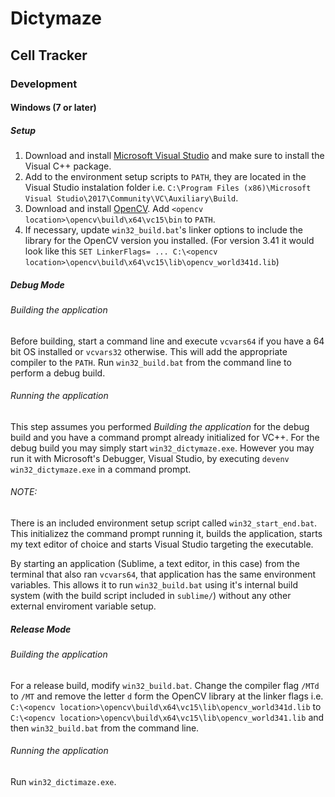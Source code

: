 # Dictymaze

## Cell Tracker

### Development

#### Windows (7 or later)

##### Setup
1. Download and install [Microsoft Visual Studio](https://www.visualstudio.com/vs/community/) and make sure to install the Visual C++ package.
2. Add to the environment setup scripts to `PATH`, they are located in the Visual Studio instalation folder i.e. `C:\Program Files (x86)\Microsoft Visual Studio\2017\Community\VC\Auxiliary\Build`.
3. Download and install [OpenCV](http1s://opencv.org/releases.html). Add `<opencv location>\opencv\build\x64\vc15\bin` to `PATH`.
4. If necessary, update `win32_build.bat`'s linker options to include the library for the OpenCV version you installed. (For version 3.41 it would look like this `SET LinkerFlags= ... C:\<opencv location>\opencv\build\x64\vc15\lib\opencv_world341d.lib`)

##### Debug Mode

###### Building the application
Before building, start a command line and execute `vcvars64` if you have a 64 bit OS installed or `vcvars32` otherwise. This will add the appropriate compiler to the `PATH`. Run `win32_build.bat` from the command line to perform a debug build.

###### Running the application
This step assumes you performed *Building the application* for the debug build and you have a command prompt already initialized for VC++. For the debug build you may simply start `win32_dictymaze.exe`. However you may run it with Microsoft's Debugger, Visual Studio, by executing `devenv win32_dictymaze.exe` in a command prompt.

###### NOTE:
There is an included environment setup script called `win32_start_end.bat`. This initializez the command prompt running it, builds the application, starts my text editor of choice and starts Visual Studio targeting the executable.

By starting an application (Sublime, a text editor, in this case) from the terminal that also ran `vcvars64`, that application has the same environment variables. This allows it to run `win32_build.bat` using it's internal build system (with the build script included in `sublime/`) without any other external enviroment variable setup.

##### Release Mode

###### Building the application
For a release build, modify `win32_build.bat`. Change the compiler flag `/MTd` to `/MT` and remove the letter `d` form the OpenCV library at the linker flags i.e. `C:\<opencv location>\opencv\build\x64\vc15\lib\opencv_world341d.lib` to `C:\<opencv location>\opencv\build\x64\vc15\lib\opencv_world341.lib` and then `win32_build.bat` from the command line.

###### Running the application
Run `win32_dictimaze.exe`.
